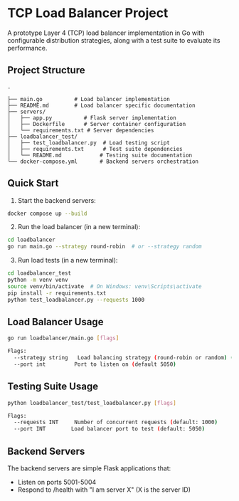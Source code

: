 # TCP Load Balancer Project

A prototype Layer 4 (TCP) load balancer implementation in Go with configurable distribution strategies, along with a test suite to evaluate its performance.

## Project Structure

```
.

├── main.go          # Load balancer implementation
├── README.md        # Load balancer specific documentation
├── servers/
│   ├── app.py          # Flask server implementation
│   ├── Dockerfile      # Server container configuration
│   └── requirements.txt # Server dependencies
├── loadbalancer_test/
│   ├── test_loadbalancer.py  # Load testing script
│   ├── requirements.txt      # Test suite dependencies
│   └── README.md            # Testing suite documentation
└── docker-compose.yml       # Backend servers orchestration
```

## Quick Start

1. Start the backend servers:
```bash
docker compose up --build
```

2. Run the load balancer (in a new terminal):
```bash
cd loadbalancer
go run main.go --strategy round-robin  # or --strategy random
```

3. Run load tests (in a new terminal):
```bash
cd loadbalancer_test
python -m venv venv
source venv/bin/activate  # On Windows: venv\Scripts\activate
pip install -r requirements.txt
python test_loadbalancer.py --requests 1000
```

## Load Balancer Usage

```bash
go run loadbalancer/main.go [flags]

Flags:
  --strategy string   Load balancing strategy (round-robin or random) (default "round-robin")
  --port int         Port to listen on (default 5050)
```

## Testing Suite Usage

```bash
python loadbalancer_test/test_loadbalancer.py [flags]

Flags:
  --requests INT     Number of concurrent requests (default: 1000)
  --port INT        Load balancer port to test (default: 5050)
```

## Backend Servers

The backend servers are simple Flask applications that:
- Listen on ports 5001-5004
- Respond to /health with "I am server X" (X is the server ID)
